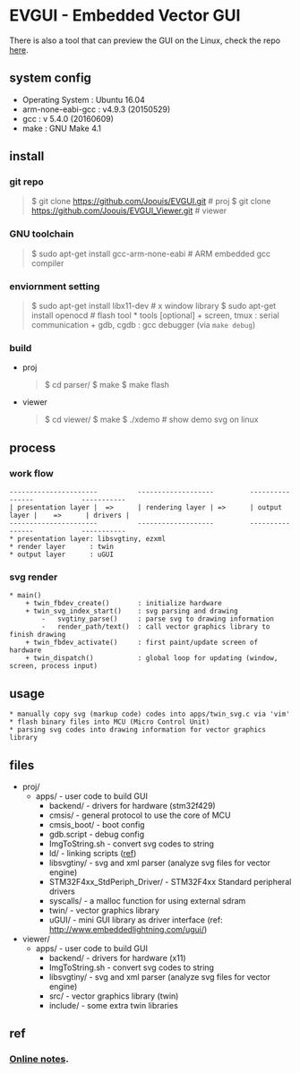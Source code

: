 # EVGUI - Embedded Vector GUI

There is also a tool that can preview the GUI on the Linux, check the repo [here]().

## system config
  * Operating System	: Ubuntu 16.04
  * arm-none-eabi-gcc	: v4.9.3 (20150529)
  * gcc					: v 5.4.0 (20160609)
  * make				: GNU Make 4.1

## install
### git repo
  > $ git clone https://github.com/Joouis/EVGUI.git # proj
  > $ git clone https://github.com/Joouis/EVGUI_Viewer.git # viewer
### GNU toolchain
  > $ sudo apt-get install gcc-arm-none-eabi # ARM embedded gcc compiler
### enviornment setting
  > $ sudo apt-get install libx11-dev # x window library
  > $ sudo apt-get install openocd # flash tool
	* tools [optional]
		+ screen, tmux 	: serial communication
		+ gdb, cgdb			: gcc debugger (via `make debug`)
### build
  * proj
    > $ cd parser/
    > $ make
    > $ make flash
  * viewer
    > $ cd viewer/
    > $ make
    > $ ./xdemo # show demo svg on linux

## process
### work flow
	----------------------			-------------------			----------------			-----------
	| presentation layer |	=>		| rendering layer |	=>		| output layer |	=>		| drivers |
	----------------------			-------------------			----------------			-----------
	* presentation layer: libsvgtiny, ezxml
	* render layer		: twin
	* output layer		: uGUI
### svg render
	* main()
		+ twin_fbdev_create()		: initialize hardware
		+ twin_svg_index_start()	: svg parsing and drawing
			-	svgtiny_parse()		: parse svg to drawing information
			-	render_path/text()	: call vector graphics library to finish drawing
		+ twin_fbdev_activate()		: first paint/update screen of hardware
		+ twin_dispatch()			: global loop for updating (window, screen, process input)

## usage
	* manually copy svg (markup code) codes into apps/twin_svg.c via 'vim'
	* flash binary files into MCU (Micro Control Unit)
	* parsing svg codes into drawing information for vector graphics library

## files
  * proj/
    + apps/ 											- user code to build GUI
		+ backend/										- drivers for hardware (stm32f429)
		+ cmsis/											- general protocol to use the core of MCU
		+ cmsis_boot/									- boot config
		+ gdb.script									- debug config
		+ ImgToString.sh							- convert svg codes to string
		+ ld/													- linking scripts ([ref](https://www.math.utah.edu/docs/info/ld_3.html))
		+ libsvgtiny/									- svg and xml parser (analyze svg files for vector engine)
		+ STM32F4xx_StdPeriph_Driver/	- STM32F4xx Standard peripheral drivers
		+ syscalls/										- a malloc function for using external sdram
		+ twin/												- vector graphics library
		+ uGUI/												- mini GUI library as driver interface (ref: http://www.embeddedlightning.com/ugui/)
  * viewer/
    + apps/ 											- user code to build GUI
		+ backend/										- drivers for hardware (x11)
		+ ImgToString.sh							- convert svg codes to string
		+ libsvgtiny/									- svg and xml parser (analyze svg files for vector engine)
		+ src/												- vector graphics library (twin)
		+ include/										- some extra twin libraries

## ref
### [Online notes](https://paper.dropbox.com/doc/Embedded-Graphics-cVe71Nm0Kk8OLJlN6Gst2).
